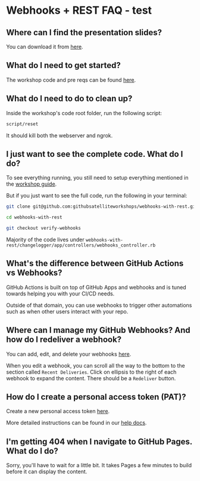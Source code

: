 # Webhooks + REST FAQ - test

## Where can I find the presentation slides?

You can download it from [here](https://speakerdeck.com/bswinnerton/building-github-integrations-with-webhooks-and-rest).

## What do I need to get started?

The workshop code and pre reqs can be found [here](https://github.com/githubsatelliteworkshops/webhooks-with-rest#mega-prerequisites).

## What do I need to do to clean up?

Inside the workshop's code root folder, run the following script:

```bash
script/reset
```

It should kill both the webserver and ngrok.

## I just want to see the complete code. What do I do?

To see everything running, you still need to setup everything mentioned in the [workshop guide](https://github.com/githubsatelliteworkshops/webhooks-with-rest/blob/master/workshop.md ).

But if you just want to see the full code, run the following in your terminal:

```bash
git clone git@github.com:githubsatelliteworkshops/webhooks-with-rest.git

cd webhooks-with-rest

git checkout verify-webhooks
```

Majority of the code lives under `webhooks-with-rest/changelogger/app/controllers/webhooks_controller.rb`

## What's the difference between GitHub Actions vs Webhooks?

GitHub Actions is built on top of GitHub Apps and webhooks and is tuned towards helping you with your CI/CD needs.

Outside of that domain, you can use webhooks to trigger other automations such as when other users interact with your repo.

## Where can I manage my GitHub Webhooks? And how do I redeliver a webhook?

You can add, edit, and delete your webhooks [here](https://github.com/jovel/webhooks-with-rest/settings/hooks).

When you edit a webhook, you can scroll all the way to the bottom to the section called `Recent Deliveries`. Click on ellipsis to the right of each webhook to expand the content. There should be a `Redeliver` button.

## How do I create a personal access token (PAT)?

Create a new personal access token [here](https://github.com/settings/tokens/new).

More detailed instructions can be found in our [help docs](https://help.github.com/en/github/authenticating-to-github/creating-a-personal-access-token-for-the-command-line).

## I'm getting 404 when I navigate to GitHub Pages. What do I do?

Sorry, you'll have to wait for a little bit. It takes Pages a few minutes to build before it can display the content.
